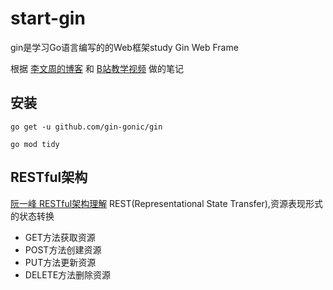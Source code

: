 # start-gin
gin是学习Go语言编写的的Web框架study Gin Web Frame

根据 [李文周的博客](https://www.liwenzhou.com/) 和 [B站教学视频](https://www.bilibili.com/video/BV1gJ411p7xC) 做的笔记

## 安装
`go get -u github.com/gin-gonic/gin`

`go mod tidy`

## RESTful架构
[阮一峰 RESTful架构理解](http://www.ruanyifeng.com/blog/2011/09/restful.html)
REST(Representational State Transfer),资源表现形式的状态转换
- GET方法获取资源
- POST方法创建资源
- PUT方法更新资源
- DELETE方法删除资源
